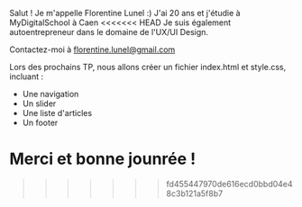 Salut ! Je m'appelle Florentine Lunel :)
J'ai 20 ans et j'étudie à MyDigitalSchool à Caen
<<<<<<< HEAD
Je suis également autoentrepreneur dans le domaine de l'UX/UI Design. 

Contactez-moi à florentine.lunel@gmail.com 

Lors des prochains TP, nous allons créer un fichier index.html et style.css, incluant :
- Une navigation
- Un slider
- Une liste d'articles
- Un footer

Merci et bonne jounrée !
=======

>>>>>>> fd455447970de616ecd0bbd04e48c3b121a5f8b7
